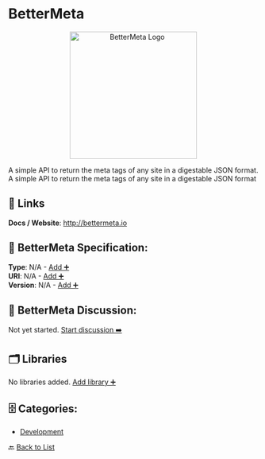 # BetterMeta
<p align="center">
    <img width="256" src="https://raw.githubusercontent.com/apis-list/apis-list/main/apis/bettermeta/logo_256x256.png" alt="BetterMeta Logo"/>
</p>
A simple API to return the meta tags of any site in a digestable JSON format.  A simple API to return the meta tags of any site in a digestable JSON format

##  🔗 Links
**Docs / Website**: http://bettermeta.io

## 🧬 BetterMeta Specification:
**Type**: N/A - [Add ➕](https://github.com/apis-list/apis-list/edit/main/apis.yaml#1361)  
**URI**: N/A - [Add ➕](https://github.com/apis-list/apis-list/edit/main/apis.yaml#1361)  
**Version**: N/A - [Add ➕](https://github.com/apis-list/apis-list/edit/main/apis.yaml#1361)

## 💬 BetterMeta Discussion:
Not yet started. [Start discussion ➡️](https://github.com/apis-list/apis-list/discussions/new)

## 🗂️ Libraries

No libraries added. [Add library ➕](https://github.com/apis-list/apis-list/edit/main/apis.yaml#1361)    


## 🗄️ Categories:
- [Development](https://github.com/apis-list/apis-list#development-)

🔙  [Back to List](https://github.com/apis-list/apis-list)
